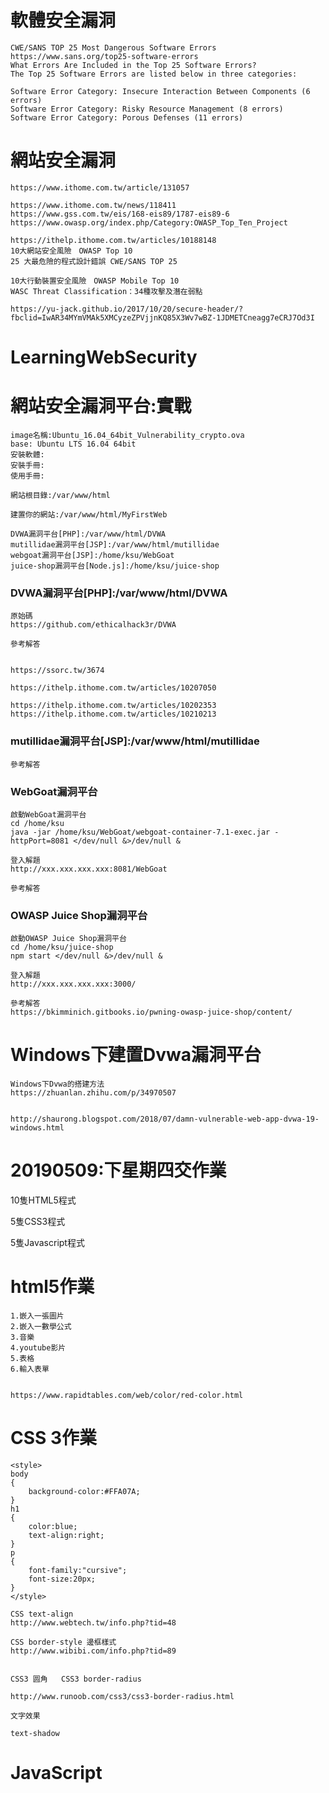# 軟體安全漏洞

```
CWE/SANS TOP 25 Most Dangerous Software Errors
https://www.sans.org/top25-software-errors
What Errors Are Included in the Top 25 Software Errors?
The Top 25 Software Errors are listed below in three categories:

Software Error Category: Insecure Interaction Between Components (6 errors)
Software Error Category: Risky Resource Management (8 errors)
Software Error Category: Porous Defenses (11 errors)
```
# 網站安全漏洞

```
https://www.ithome.com.tw/article/131057
```

```
https://www.ithome.com.tw/news/118411
https://www.gss.com.tw/eis/168-eis89/1787-eis89-6
https://www.owasp.org/index.php/Category:OWASP_Top_Ten_Project
```


```
https://ithelp.ithome.com.tw/articles/10188148
10大網站安全風險　OWASP Top 10
25 大最危險的程式設計錯誤 CWE/SANS TOP 25

10大行動裝置安全風險　OWASP Mobile Top 10
WASC Threat Classification：34種攻擊及潛在弱點
```

```
https://yu-jack.github.io/2017/10/20/secure-header/?fbclid=IwAR34MYmVMAk5XMCyzeZPVjjnKQ85X3Wv7wBZ-1JDMETCneagg7eCRJ7Od3I
```
# LearningWebSecurity

# 網站安全漏洞平台:實戰
```
image名稱:Ubuntu_16.04_64bit_Vulnerability_crypto.ova
base: Ubuntu LTS 16.04 64bit
安裝軟體:
安裝手冊:
使用手冊:
```
```
網站根目錄:/var/www/html

建置你的網站:/var/www/html/MyFirstWeb

DVWA漏洞平台[PHP]:/var/www/html/DVWA
mutillidae漏洞平台[JSP]:/var/www/html/mutillidae
webgoat漏洞平台[JSP]:/home/ksu/WebGoat
juice-shop漏洞平台[Node.js]:/home/ksu/juice-shop
```
### DVWA漏洞平台[PHP]:/var/www/html/DVWA

```
原始碼
https://github.com/ethicalhack3r/DVWA
```
```
參考解答


https://ssorc.tw/3674

https://ithelp.ithome.com.tw/articles/10207050

https://ithelp.ithome.com.tw/articles/10202353
https://ithelp.ithome.com.tw/articles/10210213
```

### mutillidae漏洞平台[JSP]:/var/www/html/mutillidae
```
參考解答

```

### WebGoat漏洞平台
```
啟動WebGoat漏洞平台
cd /home/ksu
java -jar /home/ksu/WebGoat/webgoat-container-7.1-exec.jar -httpPort=8081 </dev/null &>/dev/null &
```
```
登入解題
http://xxx.xxx.xxx.xxx:8081/WebGoat
```
```
參考解答

```
### OWASP Juice Shop漏洞平台
```
啟動OWASP Juice Shop漏洞平台
cd /home/ksu/juice-shop
npm start </dev/null &>/dev/null &
```

```
登入解題
http://xxx.xxx.xxx.xxx:3000/
```

```
參考解答
https://bkimminich.gitbooks.io/pwning-owasp-juice-shop/content/
```
# Windows下建置Dvwa漏洞平台
```
Windows下Dvwa的搭建方法
https://zhuanlan.zhihu.com/p/34970507


http://shaurong.blogspot.com/2018/07/damn-vulnerable-web-app-dvwa-19-windows.html
```


# 20190509:下星期四交作業

10隻HTML5程式

5隻CSS3程式

5隻Javascript程式

# html5作業
```
1.嵌入一張圖片
2.嵌入一數學公式
3.音樂
4.youtube影片
5.表格
6.輸入表單


https://www.rapidtables.com/web/color/red-color.html

```

# CSS 3作業

```
<style>
body
{
	background-color:#FFA07A;
}
h1
{
	color:blue;
	text-align:right;
}
p
{
	font-family:"cursive";
	font-size:20px;
}
</style>

```


```
CSS text-align 
http://www.webtech.tw/info.php?tid=48

CSS border-style 邊框樣式
http://www.wibibi.com/info.php?tid=89


CSS3 圆角   CSS3 border-radius 

http://www.runoob.com/css3/css3-border-radius.html

文字效果

text-shadow
```

# JavaScript 
```


```
